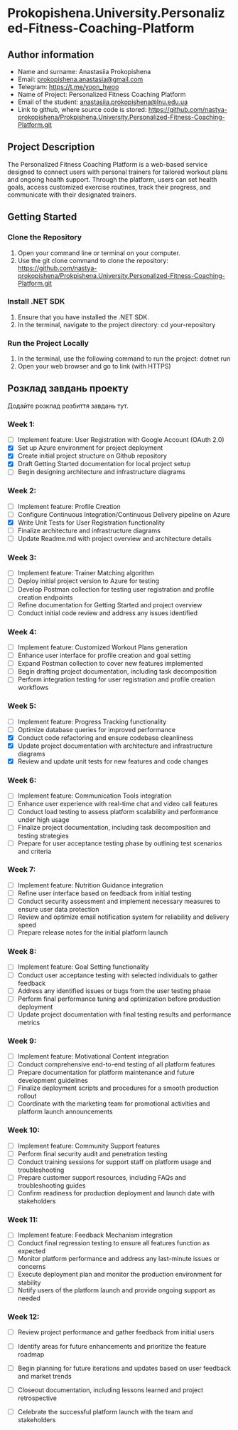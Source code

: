 # Prokopishena.University.Personalized-Fitness-Coaching-Platform

## Author information
- Name and surname: Anastasiia Prokopishena
- Email: prokopishena.anastasia@gmail.com
- Telegram: https://t.me/yoon_hwoo
- Name of Project: Personalized Fitness Coaching Platform
- Email of the student: anastasiia.prokopishena@lnu.edu.ua
- Link to github, where source code is stored: https://github.com/nastya-prokopishena/Prokpishena.University.Personalized-Fitness-Coaching-Platform.git

## Project Description
The Personalized Fitness Coaching Platform is a web-based service designed to connect users with personal trainers for tailored workout plans and ongoing health support. Through the platform, users can set health goals, access customized exercise routines, track their progress, and communicate with their designated trainers.

## Getting Started

### Clone the Repository
1. Open your command line or terminal on your computer.
2. Use the git clone command to clone the repository:
https://github.com/nastya-prokopishena/Prokpishena.University.Personalized-Fitness-Coaching-Platform.git

### Install .NET SDK
1. Ensure that you have installed the .NET SDK.
2. In the terminal, navigate to the project directory:
cd your-repository

### Run the Project Locally
1. In the terminal, use the following command to run the project:
dotnet run
2. Open your web browser and go to link (with HTTPS)


## Розклад завдань проекту
Додайте розклад розбиття завдань тут.

### Week 1:
- [ ] Implement feature: User Registration with Google Account (OAuth 2.0)
- [x] Set up Azure environment for project deployment
- [x] Create initial project structure on Github repository
- [x] Draft Getting Started documentation for local project setup
- [ ] Begin designing architecture and infrastructure diagrams

### Week 2:
- [ ] Implement feature: Profile Creation
- [ ] Configure Continuous Integration/Continuous Delivery pipeline on Azure
- [x] Write Unit Tests for User Registration functionality
- [ ] Finalize architecture and infrastructure diagrams
- [ ] Update Readme.md with project overview and architecture details

### Week 3:
- [ ] Implement feature: Trainer Matching algorithm
- [ ] Deploy initial project version to Azure for testing
- [ ] Develop Postman collection for testing user registration and profile creation endpoints
- [ ] Refine documentation for Getting Started and project overview
- [ ] Conduct initial code review and address any issues identified

### Week 4:
- [ ] Implement feature: Customized Workout Plans generation
- [ ] Enhance user interface for profile creation and goal setting
- [ ] Expand Postman collection to cover new features implemented
- [ ] Begin drafting project documentation, including task decomposition
- [ ] Perform integration testing for user registration and profile creation workflows

### Week 5:
- [ ] Implement feature: Progress Tracking functionality
- [ ] Optimize database queries for improved performance
- [x] Conduct code refactoring and ensure codebase cleanliness
- [x] Update project documentation with architecture and infrastructure diagrams
- [x] Review and update unit tests for new features and code changes

### Week 6:
- [ ] Implement feature: Communication Tools integration
- [ ] Enhance user experience with real-time chat and video call features
- [ ] Conduct load testing to assess platform scalability and performance under high usage
- [ ] Finalize project documentation, including task decomposition and testing strategies
- [ ] Prepare for user acceptance testing phase by outlining test scenarios and criteria

### Week 7:
- [ ] Implement feature: Nutrition Guidance integration
- [ ] Refine user interface based on feedback from initial testing
- [ ] Conduct security assessment and implement necessary measures to ensure user data protection
- [ ] Review and optimize email notification system for reliability and delivery speed
- [ ] Prepare release notes for the initial platform launch

### Week 8:
- [ ] Implement feature: Goal Setting functionality
- [ ] Conduct user acceptance testing with selected individuals to gather feedback
- [ ] Address any identified issues or bugs from the user testing phase
- [ ] Perform final performance tuning and optimization before production deployment
- [ ] Update project documentation with final testing results and performance metrics

### Week 9:
- [ ] Implement feature: Motivational Content integration
- [ ] Conduct comprehensive end-to-end testing of all platform features
- [ ] Prepare documentation for platform maintenance and future development guidelines
- [ ] Finalize deployment scripts and procedures for a smooth production rollout
- [ ] Coordinate with the marketing team for promotional activities and platform launch announcements

### Week 10:
- [ ] Implement feature: Community Support features
- [ ] Perform final security audit and penetration testing
- [ ] Conduct training sessions for support staff on platform usage and troubleshooting
- [ ] Prepare customer support resources, including FAQs and troubleshooting guides
- [ ] Confirm readiness for production deployment and launch date with stakeholders

### Week 11:
- [ ] Implement feature: Feedback Mechanism integration
- [ ] Conduct final regression testing to ensure all features function as expected
- [ ] Monitor platform performance and address any last-minute issues or concerns
- [ ] Execute deployment plan and monitor the production environment for stability
- [ ] Notify users of the platform launch and provide ongoing support as needed

### Week 12:
- [ ] Review project performance and gather feedback from initial users
- [ ] Identify areas for future enhancements and prioritize the feature roadmap
- [ ] Begin planning for future iterations and updates based on user feedback and market trends
- [ ] Closeout documentation, including lessons learned and project retrospective
- [ ] Celebrate the successful platform launch with the team and stakeholders

